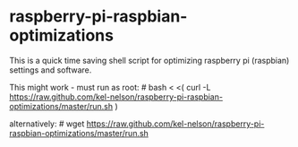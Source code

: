 raspberry-pi-raspbian-optimizations
===================================
This is a quick time saving shell script for optimizing raspberry pi (raspbian) settings and software.

This might work - must run as root:
\# bash < <( curl -L https://raw.github.com/kel-nelson/raspberry-pi-raspbian-optimizations/master/run.sh )

alternatively:
\# wget https://raw.github.com/kel-nelson/raspberry-pi-raspbian-optimizations/master/run.sh
